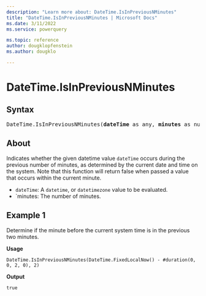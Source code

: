 ```yaml
---
description: "Learn more about: DateTime.IsInPreviousNMinutes"
title: "DateTime.IsInPreviousNMinutes | Microsoft Docs"
ms.date: 3/11/2022
ms.service: powerquery

ms.topic: reference
author: dougklopfenstein
ms.author: dougklo

---
```

# DateTime.IsInPreviousNMinutes

## Syntax

<pre>
DateTime.IsInPreviousNMinutes(<b>dateTime</b> as any, <b>minutes</b> as number) as nullable logical
</pre>

## About

Indicates whether the given datetime value `dateTime` occurs during the previous number of minutes, as determined by the current date and time on the system. Note that this function will return false when passed a value that occurs within the current minute.

* `dateTime`: A `datetime`, or `datetimezone` value to be evaluated.
* `minutes: The number of minutes.

## Example 1

Determine if the minute before the current system time is in the previous two minutes.

**Usage**

```powerquery-m
DateTime.IsInPreviousNMinutes(DateTime.FixedLocalNow() - #duration(0, 0, 2, 0), 2)
```

**Output**

`true`
